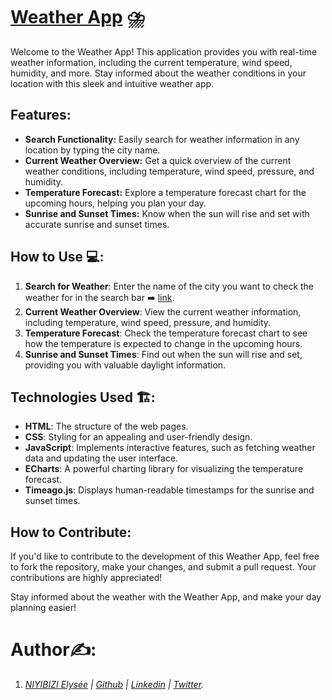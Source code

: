 # [Weather App](https://elyse502.github.io/Weather-App/) ⛈️
Welcome to the Weather App! This application provides you with real-time weather information, including the current temperature, wind speed, humidity, and more. Stay informed about the weather conditions in your location with this sleek and intuitive weather app.

## Features:
* **Search Functionality:** Easily search for weather information in any location by typing the city name.
* **Current Weather Overview:** Get a quick overview of the current weather conditions, including temperature, wind speed, pressure, and humidity.
* **Temperature Forecast:** Explore a temperature forecast chart for the upcoming hours, helping you plan your day.
* **Sunrise and Sunset Times:** Know when the sun will rise and set with accurate sunrise and sunset times.

## How to Use 💻: 
1. **Search for Weather**: Enter the name of the city you want to check the weather for in the search bar ➡️ [link](https://elyse502.github.io/Weather-App/).
2. **Current Weather Overview**: View the current weather information, including temperature, wind speed, pressure, and humidity.
3. **Temperature Forecast**: Check the temperature forecast chart to see how the temperature is expected to change in the upcoming hours.
4. **Sunrise and Sunset Times**: Find out when the sun will rise and set, providing you with valuable daylight information.

## Technologies Used 🏗️: 
* **HTML**: The structure of the web pages.
* **CSS**: Styling for an appealing and user-friendly design.
* **JavaScript**: Implements interactive features, such as fetching weather data and updating the user interface.
* **ECharts**: A powerful charting library for visualizing the temperature forecast.
* **Timeago.js**: Displays human-readable timestamps for the sunrise and sunset times.

## How to Contribute:
If you'd like to contribute to the development of this Weather App, feel free to fork the repository, make your changes, and submit a pull request. Your contributions are highly appreciated!

Stay informed about the weather with the Weather App, and make your day planning easier!

# Author✍️:
1. _[NIYIBIZI Elysée](https://linktr.ee/niyibizi_elysee) | [Github](https://github.com/elyse502) | [Linkedin](https://www.linkedin.com/in/niyibizi-elys%C3%A9e/) | [Twitter](https://twitter.com/Niyibizi_Elyse)._










